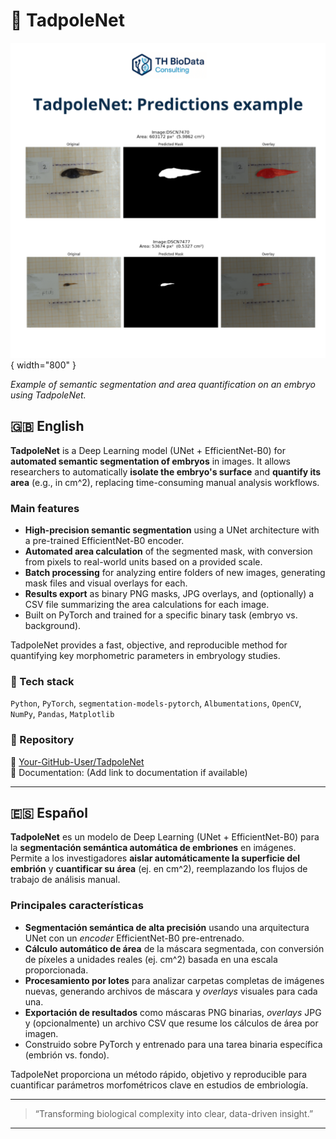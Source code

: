# 🔬 TadpoleNet

![TadpoleNet example](../assets/tadpolenet_figure.png){ width="800" }

*Example of semantic segmentation and area quantification on an embryo using TadpoleNet.*

## 🇬🇧 English
**TadpoleNet** is a Deep Learning model (UNet + EfficientNet-B0) for **automated semantic segmentation of embryos** in images.
It allows researchers to automatically **isolate the embryo's surface** and **quantify its area** (e.g., in cm^2), replacing time-consuming manual analysis workflows.

### Main features
- **High-precision semantic segmentation** using a UNet architecture with a pre-trained EfficientNet-B0 encoder.
- **Automated area calculation** of the segmented mask, with conversion from pixels to real-world units based on a provided scale.
- **Batch processing** for analyzing entire folders of new images, generating mask files and visual overlays for each.
- **Results export** as binary PNG masks, JPG overlays, and (optionally) a CSV file summarizing the area calculations for each image.
- Built on PyTorch and trained for a specific binary task (embryo vs. background).

TadpoleNet provides a fast, objective, and reproducible method for quantifying key morphometric parameters in embryology studies.

### 🧩 Tech stack
`Python`, `PyTorch`, `segmentation-models-pytorch`, `Albumentations`, `OpenCV`, `NumPy`, `Pandas`, `Matplotlib`

### 📂 Repository
🔗 [Your-GitHub-User/TadpoleNet](https://github.com/Your-GitHub-User/TadpoleNet)  
📘 Documentation: (Add link to documentation if available)

---

## 🇪🇸 Español
**TadpoleNet** es un modelo de Deep Learning (UNet + EfficientNet-B0) para la **segmentación semántica automática de embriones** en imágenes.
Permite a los investigadores **aislar automáticamente la superficie del embrión** y **cuantificar su área** (ej. en cm^2), reemplazando los flujos de trabajo de análisis manual.

### Principales características
- **Segmentación semántica de alta precisión** usando una arquitectura UNet con un *encoder* EfficientNet-B0 pre-entrenado.
- **Cálculo automático de área** de la máscara segmentada, con conversión de píxeles a unidades reales (ej. cm^2) basada en una escala proporcionada.
- **Procesamiento por lotes** para analizar carpetas completas de imágenes nuevas, generando archivos de máscara y *overlays* visuales para cada una.
- **Exportación de resultados** como máscaras PNG binarias, *overlays* JPG y (opcionalmente) un archivo CSV que resume los cálculos de área por imagen.
- Construido sobre PyTorch y entrenado para una tarea binaria específica (embrión vs. fondo).

TadpoleNet proporciona un método rápido, objetivo y reproducible para cuantificar parámetros morfométricos clave en estudios de embriología.

---

> “Transforming biological complexity into clear, data-driven insight.”

---
